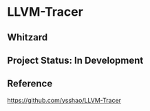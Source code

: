 # LLVM-Tracer

## Whitzard

## Project Status: In Development

## Reference
https://github.com/ysshao/LLVM-Tracer
